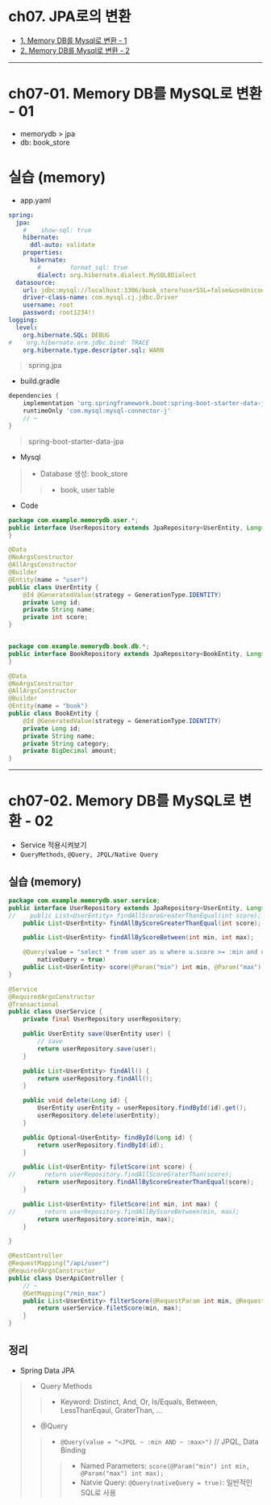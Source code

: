 # ch07. JPA로의 변환
- [1. Memory DB를 Mysql로 변환 - 1](#ch07-01-memory-db를-mysql로-변환---01)
- [2. Memory DB를 Mysql로 변환 - 2](#ch07-02-memory-db를-mysql로-변환---02)

--------------------------------------------------------------------------------------------------------------------------------
# ch07-01. Memory DB를 MySQL로 변환 - 01
- memorydb > jpa
- db: book_store

# 실습 (memory)
- app.yaml
```yml
spring:
  jpa:
    #    show-sql: true
    hibernate:
      ddl-auto: validate
    properties:
      hibernate:
        #        format_sql: true
        dialect: org.hibernate.dialect.MySQL8Dialect
  datasource:
    url: jdbc:mysql://localhost:3306/book_store?userSSL=false&useUnicode=true&allowPublicKeyRetrieval=true
    driver-class-name: com.mysql.cj.jdbc.Driver
    username: root
    password: root1234!!
logging:
  level:
    org.hibernate.SQL: DEBUG
#    org.hibernate.orm.jdbc.bind: TRACE
    org.hibernate.type.descriptor.sql: WARN
```
> spring.jpa
- build.gradle
```gradle
dependencies {
	implementation 'org.springframework.boot:spring-boot-starter-data-jpa'
	runtimeOnly 'com.mysql:mysql-connector-j'
    // ~
}
```
> spring-boot-starter-data-jpa
- Mysql
> - Database 생성: book_store
> > - book, user table

- Code
```java
package com.example.memorydb.user.*;
public interface UserRepository extends JpaRepository<UserEntity, Long> {
}

@Data
@NoArgsConstructor
@AllArgsConstructor
@Builder
@Entity(name = "user")
public class UserEntity {
    @Id @GeneratedValue(strategy = GenerationType.IDENTITY)
    private Long id;
    private String name;
    private int score;
}


package com.example.memorydb.book.db.*;
public interface BookRepository extends JpaRepository<BookEntity, Long> {
}

@Data
@NoArgsConstructor
@AllArgsConstructor
@Builder
@Entity(name = "book")
public class BookEntity {
    @Id @GeneratedValue(strategy = GenerationType.IDENTITY)
    private Long id;
    private String name;
    private String category;
    private BigDecimal amount;
}


```


--------------------------------------------------------------------------------------------------------------------------------
# ch07-02. Memory DB를 MySQL로 변환 - 02
- Service 적용시켜보기
- `QueryMethods`, `@Query, JPQL/Native Query`

## 실습 (memory)
```java
package com.example.memorydb.user.service;
public interface UserRepository extends JpaRepository<UserEntity, Long> {
//    public List<UserEntity> findAllScoreGreaterThanEqual(int score);
    public List<UserEntity> findAllByScoreGreaterThanEqual(int score);

    public List<UserEntity> findAllByScoreBetween(int min, int max);

    @Query(value = "select * from user as u where u.score >= :min and u.score <= :max",
        nativeQuery = true)
    public List<UserEntity> score(@Param("min") int min, @Param("max") int max);
}

@Service
@RequiredArgsConstructor
@Transactional
public class UserService {
    private final UserRepository userRepository;

    public UserEntity save(UserEntity user) {
        // save
        return userRepository.save(user);
    }

    public List<UserEntity> findAll() {
        return userRepository.findAll();
    }

    public void delete(Long id) {
        UserEntity userEntity = userRepository.findById(id).get();
        userRepository.delete(userEntity);
    }

    public Optional<UserEntity> findById(Long id) {
        return userRepository.findById(id);
    }

    public List<UserEntity> filetScore(int score) {
//        return userRepository.findAllScoreGraterThan(score);
        return userRepository.findAllByScoreGreaterThanEqual(score);
    }

    public List<UserEntity> filetScore(int min, int max) {
//        return userRepository.findAllByScoreBetween(min, max);
        return userRepository.score(min, max);
    }

}

@RestController
@RequestMapping("/api/user")
@RequiredArgsConstructor
public class UserApiController {
    // ~
    @GetMapping("/min_max")
    public List<UserEntity> filterScore(@RequestParam int min, @RequestParam int max) {
        return userService.filetScore(min, max);
    }
}
```

## 정리
- Spring Data JPA
> - Query Methods
> > - Keyword: Distinct, And, Or, Is/Equals, Between, LessThanEqaul, GraterThan, ...
> - @Query
> > - `@Query(value = "<JPQL ~ :min AND ~ :max>")` // JPQL, Data Binding
> > > - Named Parameters: `score(@Param("min") int min, @Param("max") int max);`
> > > - Natvie Query: `@Query(nativeQuery = true)`: 일반적인 SQL로 사용 